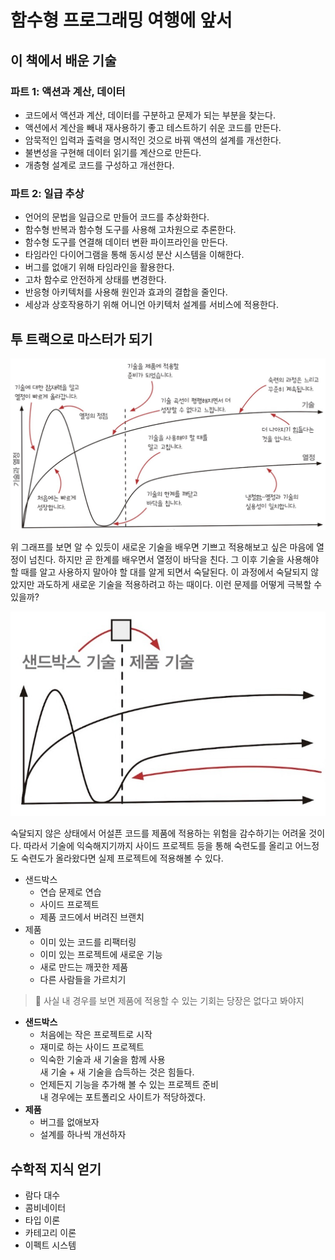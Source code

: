 # 함수형 프로그래밍 여행에 앞서

## 이 책에서 배운 기술

### 파트 1: 액션과 계산, 데이터

-   코드에서 액션과 계산, 데이터를 구분하고 문제가 되는 부분을 찾는다.
-   액션에서 계산을 빼내 재사용하기 좋고 테스트하기 쉬운 코드를 만든다.
-   암묵적인 입력과 출력을 명시적인 것으로 바꿔 액션의 설계를 개선한다.
-   불변성을 구현해 데이터 읽기를 계산으로 만든다.
-   개층형 설계로 코드를 구성하고 개선한다.

### 파트 2: 일급 추상

-   언어의 문법을 일급으로 만들어 코드를 추상화한다.
-   함수형 반복과 함수형 도구를 사용해 고차원으로 추론한다.
-   함수형 도구를 연결해 데이터 변환 파이프라인을 만든다.
-   타임라인 다이어그램을 통해 동시성 분산 시스템을 이해한다.
-   버그를 없애기 위해 타임라인을 활용한다.
-   고차 함수로 안전하게 상태를 변경한다.
-   반응형 아키텍처를 사용해 원인과 효과의 결합을 줄인다.
-   세상과 상호작용하기 위해 어니언 아키텍처 설계를 서비스에 적용한다.

## 투 트랙으로 마스터가 되기

![시간에 따른 기술과 열정의 변화](14016023-C0E4-48CB-9B35-54D6DBE84188_1_201_a.jpeg)

위 그래프를 보면 알 수 있듯이 새로운 기술을 배우면 기쁘고 적용해보고 싶은 마음에 열정이 넘친다. 하지만 곧 한계를 배우면서 열정이 바닥을 친다. 그 이후 기술을 사용해야 할 때를 알고 사용하지 말아야 할 대를 알게 되면서 숙달된다. 이 과정에서 숙달되지 않았지만 과도하게 새로운 기술을 적용하려고 하는 때이다. 이런 문제를 어떻게 극복할 수 있을까?

![투 트랙](9EBC0CC9-3010-4FE0-A495-506074BADF46_1_201_a.jpeg)

숙달되지 않은 상태에서 어설픈 코드를 제품에 적용하는 위험을 감수하기는 어려울 것이다. 따라서 기술에 익숙해지기까지 사이드 프로젝트 등을 통해 숙련도를 올리고 어느정도 숙련도가 올라왔다면 실제 프로젝트에 적용해볼 수 있다.

-   샌드박스
    -   연습 문제로 연습
    -   사이드 프로젝트
    -   제품 코드에서 버려진 브랜치
-   제품
    -   이미 있는 코드를 리팩터링
    -   이미 있는 프로젝트에 새로운 기능
    -   새로 만드는 깨끗한 제품
    -   다른 사람들을 가르치기

> 🤔 사실 내 경우를 보면 제품에 적용할 수 있는 기회는 당장은 없다고 봐야지

-   **샌드박스**
    -   처음에는 작은 프로젝트로 시작
    -   재미로 하는 사이드 프로젝트
    -   익숙한 기술과 새 기술을 함께 사용  
         새 기술 + 새 기술을 습득하는 것은 힘들다.
    -   언제든지 기능을 추가해 볼 수 있는 프로젝트 준비  
        내 경우에는 포트폴리오 사이트가 적당하겠다.
-   **제품**
    -   버그를 없애보자
    -   설계를 하나씩 개선하자

## 수학적 지식 얻기

-   람다 대수
-   콤비네이터
-   타입 이론
-   카테고리 이론
-   이펙트 시스템
